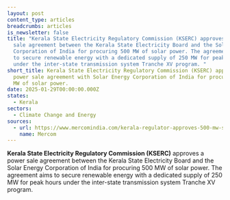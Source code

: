 ```yaml
---
layout: post
content_type: articles
breadcrumbs: articles
is_newsletter: false
title: "Kerala State Electricity Regulatory Commission (KSERC) approves a power
  sale agreement between the Kerala State Electricity Board and the Solar Energy
  Corporation of India for procuring 500 MW of solar power. The agreement aims
  to secure renewable energy with a dedicated supply of 250 MW for peak hours
  under the inter-state transmission system Tranche XV program. "
short_title: Kerala State Electricity Regulatory Commission (KSERC) approves a
  power sale agreement with Solar Energy Corporation of India for procuring 500
  MW of solar power.
date: 2025-01-29T00:00:00.000Z
states:
  - Kerala
sectors:
  - Climate Change and Energy
sources:
  - url: https://www.mercomindia.com/kerala-regulator-approves-500-mw-solar-power-sale-agreement-with-seci
    name: Mercom
---
```

**Kerala State Electricity Regulatory Commission (KSERC)** approves a power sale agreement between the Kerala State Electricity Board and the Solar Energy Corporation of India for procuring 500 MW of solar power. The agreement aims to secure renewable energy with a dedicated supply of 250 MW for peak hours under the inter-state transmission system Tranche XV program.

